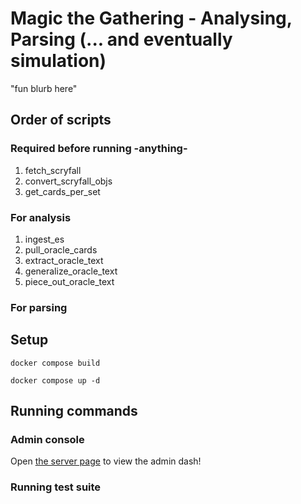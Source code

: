 # Magic the Gathering - Analysing, Parsing (... and eventually simulation)

"fun blurb here"

## Order of scripts

### Required before running -anything-

1. fetch_scryfall
1. convert_scryfall_objs
1. get_cards_per_set

### For analysis

1. ingest_es
1. pull_oracle_cards
1. extract_oracle_text
1. generalize_oracle_text
1. piece_out_oracle_text

### For parsing



## Setup

`docker compose build`

`docker compose up -d`

<!-- `docker compose exec -it _api python manage.py migrate`

`docker compose exec -it _api python manage.py createsuperuser` -->

## Running commands

### Admin console

Open [the server page](http://localhost:8999/admin/) to view the admin dash!

### Running test suite

<!-- `docker compose --profile test up -d && docker compose logs --since 0s -f _api_test` -->
